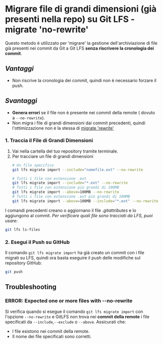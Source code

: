 # Migrare file di grandi dimensioni (già presenti nella repo) su Git LFS - migrate 'no-rewrite'

Questo metodo è utilizzato per 'migrare' la gestione dell'archiviazione di file già presenti nei commit da Git a Git LFS **senza riscrivere la cronologia dei commit**. 

## ***Vantaggi***
- Non riscrive la cronologia dei commit, quindi non è necessario forzare il push.

## ***Svantaggi***
- **Genera errori** se il file non è presente nei commit della remote ( dovuto a `--no-rewrite`).
- Non migra i file di grandi dimensioni dai commit precedenti, quindi l'ottimizzazione non è la stessa di [migrate 'rewrite'](#_steps_rewrite) 
 

### 1. Traccia il File di Grandi Dimensioni
1. Vai nella cartella del tuo repository tramite terminale.
2. Per tracciare un file di grandi dimensioni 
    ```bash
    # Un file specifico
    git lfs migrate import --include="nomefile.ext" --no-rewrite
    
    # Tutti i file con estensione .ext
    git lfs migrate import --include="*.ext" --no-rewrite
    # Tutti i file con estensione più grandi di 100MB
    git lfs migrate import --above=100MB --no-rewrite
    # Tutti i file con estensione .ext più grandi di 100MB
    git lfs migrate import --above=100MB --include="*.ext" --no-rewrite
    ```


  I comandi precedenti creano o aggiornano il file *.gitattributes* e lo aggiungono al commit.
  *Per verificare quali file sono tracciati da LFS, puoi usare:*
  ``` bash
  git lfs ls-files
  ```

### 2.  Esegui il Push su GitHub
Il comando `git lfs migrate import` ha già creato un commit con i file migrati su LFS, quindi ora basta eseguire il push delle modifiche sul repository GitHub:
  ``` bash
  git push
  ```

## Troubleshooting

### ERROR: Expected one or more files with --no-rewrite
Si verifica quando si esegue il comando `git lfs migrate import` con l'opzione `--no-rewrite` e GitLFS non trova nei **commit della remote** i file specificati da `--include`,`--exclude` o `--above`. 
Assicurati che:
- I file esistono nei commit della remote.
- Il nome dei file specificati sono corretti. 
